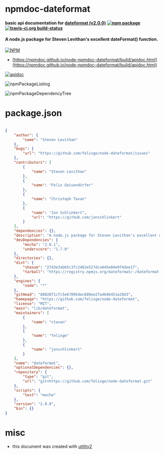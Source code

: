 # npmdoc-dateformat

#### basic api documentation for  [dateformat (v2.0.0)](https://github.com/felixge/node-dateformat)  [![npm package](https://img.shields.io/npm/v/npmdoc-dateformat.svg?style=flat-square)](https://www.npmjs.org/package/npmdoc-dateformat) [![travis-ci.org build-status](https://api.travis-ci.org/npmdoc/node-npmdoc-dateformat.svg)](https://travis-ci.org/npmdoc/node-npmdoc-dateformat)

#### A node.js package for Steven Levithan's excellent dateFormat() function.

[![NPM](https://nodei.co/npm/dateformat.png?downloads=true&downloadRank=true&stars=true)](https://www.npmjs.com/package/dateformat)

- [https://npmdoc.github.io/node-npmdoc-dateformat/build/apidoc.html](https://npmdoc.github.io/node-npmdoc-dateformat/build/apidoc.html)

[![apidoc](https://npmdoc.github.io/node-npmdoc-dateformat/build/screenCapture.buildCi.browser.%252Ftmp%252Fbuild%252Fapidoc.html.png)](https://npmdoc.github.io/node-npmdoc-dateformat/build/apidoc.html)

![npmPackageListing](https://npmdoc.github.io/node-npmdoc-dateformat/build/screenCapture.npmPackageListing.svg)

![npmPackageDependencyTree](https://npmdoc.github.io/node-npmdoc-dateformat/build/screenCapture.npmPackageDependencyTree.svg)



# package.json

```json

{
    "author": {
        "name": "Steven Levithan"
    },
    "bugs": {
        "url": "https://github.com/felixge/node-dateformat/issues"
    },
    "contributors": [
        {
            "name": "Steven Levithan"
        },
        {
            "name": "Felix Geisendörfer"
        },
        {
            "name": "Christoph Tavan"
        },
        {
            "name": "Jon Schlinkert",
            "url": "https://github.com/jonschlinkert"
        }
    ],
    "dependencies": {},
    "description": "A node.js package for Steven Levithan's excellent dateFormat() function.",
    "devDependencies": {
        "mocha": "2.0.1",
        "underscore": "1.7.0"
    },
    "directories": {},
    "dist": {
        "shasum": "2743e3abb5c3fc2462e527dca445e04e9f4dee17",
        "tarball": "https://registry.npmjs.org/dateformat/-/dateformat-2.0.0.tgz"
    },
    "engines": {
        "node": "*"
    },
    "gitHead": "8802071cfc5e67095dec689ee2fa464b451e20d3",
    "homepage": "https://github.com/felixge/node-dateformat",
    "license": "MIT",
    "main": "lib/dateformat",
    "maintainers": [
        {
            "name": "ctavan"
        },
        {
            "name": "felixge"
        },
        {
            "name": "jonschlinkert"
        }
    ],
    "name": "dateformat",
    "optionalDependencies": {},
    "repository": {
        "type": "git",
        "url": "git+https://github.com/felixge/node-dateformat.git"
    },
    "scripts": {
        "test": "mocha"
    },
    "version": "2.0.0",
    "bin": {}
}
```



# misc
- this document was created with [utility2](https://github.com/kaizhu256/node-utility2)
